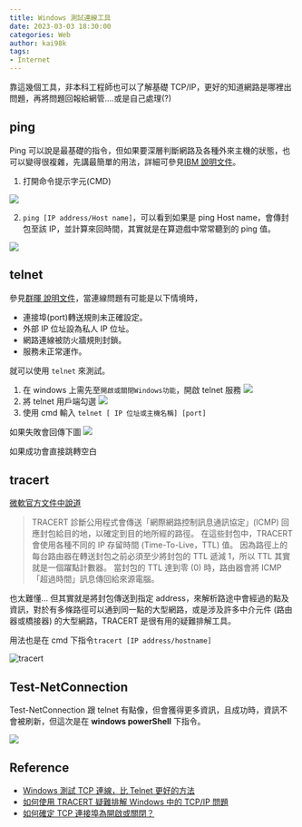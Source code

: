```yaml
---
title: Windows 測試連線工具
date: 2023-03-03 18:30:00
categories: Web
author: kai98k
tags:
- Internet
---
```


靠這幾個工具，非本科工程師也可以了解基礎 TCP/IP，更好的知道網路是哪裡出問題，再將問題回報給網管....或是自己處理(?)

## ping

Ping 可以說是最基礎的指令，但如果要深層判斷網路及各種外來主機的狀態，也可以變得很複雜，先講最簡單的用法，詳細可參見[IBM 說明文件](https://www.ibm.com/docs/zh-tw/aix/7.3?topic=p-ping-command#ping__row-d3e81277)。

1. 打開命令提示字元(CMD)

![](https://i.imgur.com/KmlnDSO.png)


2. `ping [IP address/Host name]`，可以看到如果是 ping Host name，會傳封包至該 IP，並計算來回時間，其實就是在算遊戲中常常聽到的 ping 值。

![](https://i.imgur.com/eEvXMyF.png)


## telnet 

參見[群暉 說明文件](https://kb.synology.com/zh-tw/DSM/tutorial/Whether_TCP_port_is_open_or_closed)，當連線問題有可能是以下情境時，
- 連接埠(port)轉送規則未正確設定。
- 外部 IP 位址設為私人 IP 位址。
- 網路連線被防火牆規則封鎖。
- 服務未正常運作。

就可以使用 `telnet` 來測試。

1. 在 windows 上需先至`開啟或關閉Windows功能`，開啟 telnet 服務
![](https://i.imgur.com/gQ1dQLz.png)
2. 將 telnet 用戶端勾選
![](https://i.imgur.com/By12ZLH.png)
3. 使用 cmd 輸入 `telnet [ IP 位址或主機名稱] [port]`

如果失敗會回傳下圖
![](https://i.imgur.com/SUPvDc2.png)

如果成功會直接跳轉空白

## tracert 

[微軟官方文件中說道](https://support.microsoft.com/zh-tw/topic/%E5%A6%82%E4%BD%95%E4%BD%BF%E7%94%A8-tracert-%E7%96%91%E9%9B%A3%E6%8E%92%E8%A7%A3-windows-%E4%B8%AD%E7%9A%84-tcp-ip-%E5%95%8F%E9%A1%8C-e643d72b-2f4f-cdd6-09a0-fd2989c7ca8e)
>TRACERT 診斷公用程式會傳送「網際網路控制訊息通訊協定」(ICMP) 回應封包給目的地，以確定到目的地所經的路徑。 在這些封包中，TRACERT 會使用各種不同的 IP 存留時間 (Time-To-Live，TTL) 值。 因為路徑上的每台路由器在轉送封包之前必須至少將封包的 TTL 遞減 1，所以 TTL 其實就是一個躍點計數器。 當封包的 TTL 達到零 (0) 時，路由器會將 ICMP「超過時間」訊息傳回給來源電腦。

也太難懂... 但其實就是將封包傳送到指定 address，來解析路途中會經過的點及資訊，對於有多條路徑可以通到同一點的大型網路，或是涉及許多中介元件 (路由器或橋接器) 的大型網路，TRACERT 是很有用的疑難排解工具。

用法也是在 cmd 下指令`tracert [IP address/hostname]`

![tracert](https://i.imgur.com/8dVwArb.png)

## Test-NetConnection

Test-NetConnection 跟 telnet 有點像，但會獲得更多資訊，且成功時，資訊不會被刷新，但這次是在 **windows powerShell** 下指令。

![](https://i.imgur.com/EcLrSyD.png)


## Reference

- [Windows 測試 TCP 連線，比 Telnet 更好的方法](https://blog.darkthread.net/blog/ps-test-netconnection/)
- [如何使用 TRACERT 疑難排解 Windows 中的 TCP/IP 問題](https://support.microsoft.com/zh-tw/topic/%E5%A6%82%E4%BD%95%E4%BD%BF%E7%94%A8-tracert-%E7%96%91%E9%9B%A3%E6%8E%92%E8%A7%A3-windows-%E4%B8%AD%E7%9A%84-tcp-ip-%E5%95%8F%E9%A1%8C-e643d72b-2f4f-cdd6-09a0-fd2989c7ca8e)
- [如何確定 TCP 連接埠為開啟或關閉？](https://kb.synology.com/zh-tw/DSM/tutorial/Whether_TCP_port_is_open_or_closed)